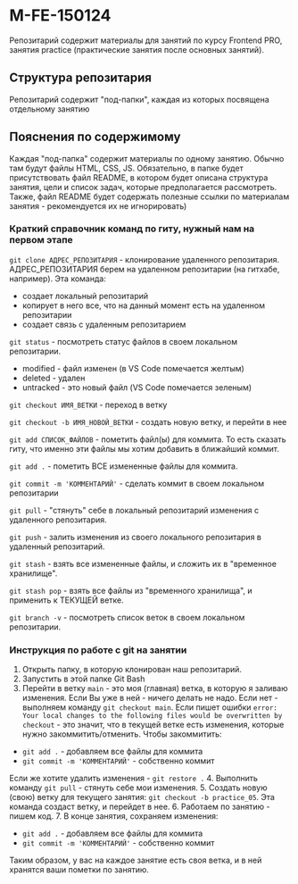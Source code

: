 # M-FE-150124

Репозитарий содержит материалы для занятий по курсу Frontend PRO, занятия practice (практические занятия после основных занятий).
## Структура репозитария
Репозитарий содержит "под-папки", каждая из которых посвящена отдельному занятию
## Пояснения по содержимому
Каждая "под-папка" содержит материалы по одному занятию. Обычно там будут файлы HTML, CSS, JS. Обязательно, в папке будет присутствовать файл README, в котором будет описана структура занятия, цели и список задач, которые предполагается рассмотреть. Также, файл README будет содержать полезные ссылки по материалам занятия - рекомендуется их не игнорировать)

### Краткий справочник команд по гиту, нужный нам на первом этапе
`git clone АДРЕС_РЕПОЗИТАРИЯ` - клонирование удаленного репозитария. АДРЕС_РЕПОЗИТАРИЯ берем на удаленном репозитарии (на гитхабе, например). Эта команда:
 - создает локальный репозитарий
 - копирует в него все, что на данный момент есть на удаленном репозитарии
 - создает связь с удаленным репозитарием

`git status` - посмотреть статус файлов в своем локальном репозитарии.
 - modified - файл изменен (в VS Code помечается желтым)
 - deleted - удален
 - untracked - это новый файл (VS Code помечается зеленым)

`git checkout ИМЯ_ВЕТКИ` - переход в ветку

`git checkout -b ИМЯ_НОВОЙ_ВЕТКИ` - создать новую ветку, и перейти в нее

`git add СПИСОК_ФАЙЛОВ` - пометить файл(ы) для коммита. То есть сказать гиту, что именно эти файлы мы хотим добавить в ближайший коммит.

`git add .` - пометить ВСЕ измененные файлы для коммита.

`git commit -m 'КОММЕНТАРИЙ'` - сделать коммит в своем локальном репозитарии

`git pull` - "стянуть" себе в локальный репозитарий изменения с удаленного репозитария.

`git push` - залить изменения из своего локального репозитария в удаленный репозитарий.

`git stash` - взять все измененные файлы,  и сложить их в "временное хранилище".

`git stash pop` - взять все файлы из "временного хранилища", и применить к ТЕКУЩЕЙ ветке.

`git branch -v` - посмотреть список веток в своем локальном репозитарии.

### Инструкция по работе с git на занятии
1. Открыть папку, в которую клонирован наш репозитарий.
2. Запустить в этой папке Git Bash
3. Перейти в ветку `main` - это моя (главная) ветка, в которую я заливаю изменения. Если Вы уже в ней - ничего делать не надо. Если нет - выполняем команду `git checkout main`. Если пишет ошибки `error: Your local changes to the following files would be overwritten by checkout` - это значит, что в текущей ветке есть изменения, которые нужно закоммитить/отменить. Чтобы закоммитить:
  - `git add .` - добавляем все файлы для коммита
  - `git commit -m 'КОММЕНТАРИЙ'` - собственно коммит

Если же хотите удалить изменения - `git restore .`
4. Выполнить команду `git pull` - стянуть себе мои изменения.
5. Создать новую (свою) ветку для текущего занятия: `git checkout -b practice_05`. Эта команда создаст ветку, и перейдет в нее.
6. Работаем по занятию - пишем код.
7. В конце занятия, сохраняем изменения:
  - `git add .` - добавляем все файлы для коммита
  - `git commit -m 'КОММЕНТАРИЙ'` - собственно коммит

Таким образом, у вас на каждое занятие есть своя ветка, и в ней хранятся ваши пометки по занятию.